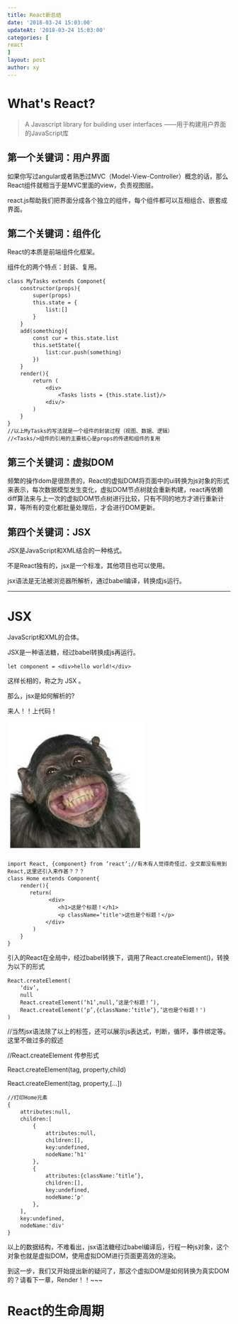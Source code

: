```yaml
---
title: React新总结
date: '2018-03-24 15:03:00'
updateAt: '2018-03-24 15:03:00'
categories: [
react
]
layout: post
author: xy
---
```



# What's React?

>A Javascript library for building user interfaces
——用于构建用户界面的JavaScript库

## 第一个关键词：用户界面

如果你写过angular或者熟悉过MVC（Model-View-Controller）概念的话，那么React组件就相当于是MVC里面的view，负责视图层。

react.js帮助我们把界面分成各个独立的组件，每个组件都可以互相组合、嵌套成界面。

## 第二个关键词：组件化

React的本质是前端组件化框架。

组件化的两个特点：封装、复用。

```
class MyTasks extends Componet{
    constructor(props){
        super(props)
        this.state = {
            list:[]
        }
    }
    add(something){
        const cur = this.state.list
        this.setState({
            list:cur.push(something)
        })
    }
    render(){
        return (
            <div>
                <Tasks lists = {this.state.list}/>
            <div/>
        )
    }
}
//以上MyTasks的写法就是一个组件的封装过程（视图、数据、逻辑）
//<Tasks/>组件的引用的主要核心是props的传递和组件的复用
```

## 第三个关键词：虚拟DOM

频繁的操作dom是很昂贵的，React的虚拟DOM将页面中的ui转换为js对象的形式来表示，每次数据模型发生变化，虚拟DOM节点树就会重新构建，react再依赖diff算法来与上一次的虚拟DOM节点树进行比较，只有不同的地方才进行重新计算，等所有的变化都批量处理后，才会进行DOM更新。

## 第四个关键词：JSX

JSX是JavaScript和XML结合的一种格式。

不是React独有的，jsx是一个标准，其他项目也可以使用。

jsx语法是无法被浏览器所解析，通过babel编译，转换成js运行。


***



# JSX

JavaScript和XML的合体。

JSX是一种语法糖，经过babel转换成js再运行。
```
let component = <div>hello world!</div>
```
这样长相的，称之为 JSX 。

那么，jsx是如何解析的?

来人！！上代码！

![pic1](/images/react/pic1.png)

```
import React, {component} from ‘react’;//有木有人觉得奇怪过，全文都没有用到React,这里还引入来作甚？？？
class Home extends Component{
    render(){
       return(
             <div>
                <h1>这是个标题！</h1>
                <p className=’title'>这也是个标题！</p>
            </div>
        )
    }
}
```

引入的React在全局中，经过babel转换下，调用了React.createElement()，转换为以下的形式

```
React.createElement(
    ‘div’,
    null
    React.createElement(‘h1’,null,’这是个标题！’),
    React.createElement(‘p’,{className:’title’},’这也是个标题！')
)
```

//当然jsx语法除了以上的标签，还可以展示js表达式，判断，循环，事件绑定等。这里不做过多的叙述

//React.createElement 传参形式

React.createElement(tag, property,child)

React.createElement(tag, property,[…])


```
//打印Home元素
{
    attributes:null,
    children:[
        {
            attributes:null,
            children:[],
            key:undefined,
            nodeName:’h1'
        },
        {
            attributes:{className:’title’},
            children:[],
            key:undefined,
            nodeName:’p'
        },
    ],
    key:undefined,    
    nodeName:'div'
}
```

以上的数据结构，不难看出，jsx语法糖经过babel编译后，行程一种js对象，这个对象也就是虚拟DOM，使用虚拟DOM进行页面更高效的渲染。

到这一步，我们又开始提出新的疑问了，那这个虚拟DOM是如何转换为真实DOM的？请看下一章，Render！！~~~




# React的生命周期















